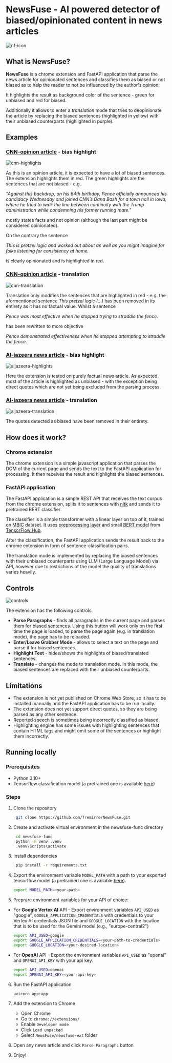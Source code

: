 # NewsFuse - AI powered detector of biased/opinionated content in news articles

![nf-icon](newsfuse-ext/icons/64.png)

## What is NewsFuse?

**NewsFuse** is a chrome extension and FastAPI application that parse the news article for opinionated sentences and classifies them as biased or not biased as to help the reader to not be influenced by the author's opinion.

It highlights the result as background color of the sentence - green for unbiased and red for biased.

Additionally it allows to enter a _translation_ mode that tries to deopinionate the article by replacing the biased sentences (highlighted in yellow) with their unbiased counterparts (highlighted in purple).

## Examples

### [CNN-opinion article](https://edition.cnn.com/2023/06/08/opinions/mike-pence-true-conservatives-dreams-avlon/index.html) - bias highlight

![cnn-highlights](readme_pictures/cnn-opinions-highlights.png)

As this is an opinion article, it is expected to have a lot of biased sentences. The extension highlights them in red. The green highlights are the sentences that are not biased - e.g.

_"Against this backdrop, on his 64th birthday, Pence officially announced his candidacy Wednesday and joined CNN’s Dana Bash for a town hall in Iowa, where he tried to walk the line between continuity with the Trump administration while condemning his former running mate."_

mostly states facts and not opinion (although the last part might be considered opinionated).

On the contrary the sentence

_This is pretzel logic and worked out about as well as you might imagine for folks listening for consistency at home._

is clearly opinionated and is highlighted in red.

### [CNN-opinion article](https://edition.cnn.com/2023/06/08/opinions/mike-pence-true-conservatives-dreams-avlon/index.html) - translation

![cnn-translation](readme_pictures/cnn-opinions-translation.png)

Translation only modifies the sentences that are highlighted in red - e.g. the aformentioned sentence _This pretzel logic (...)_ has been removed in its entirety as it has no factual value. Whilst a sentence

_Pence was most effective when he stopped trying to straddle the fence._

has been rewritten to more objective

_Pence demonstrated effectiveness when he stopped attempting to straddle the fence._

### [Al-jazeera news article](https://www.aljazeera.com/economy/2023/7/26/tottenham-owner-joe-lewis-charged-with-insider-trading-in-us) - bias highlight

![aljazeera-highlights](readme_pictures/aj-news-highlights.png)

Here the extension is tested on purely factual news article. As expected, most of the article is highlighted as unbiased - with the exception being direct quotes which are not yet being excluded from the parsing process.

### [Al-jazeera news article](https://www.aljazeera.com/economy/2023/7/26/tottenham-owner-joe-lewis-charged-with-insider-trading-in-us) - translation

![aljazeera-translation](readme_pictures/aj-news-translation.png)

The quotes detected as biased have been removed in their entirety.

## How does it work?

### Chrome extension

The chrome extension is a simple javascript application that parses the DOM of the current page and sends the text to the FastAPI application for processing. It then receives the result and highlights the biased sentences.

### FastAPI application

The FastAPI application is a simple REST API that receives the text corpus from the chrome extension, splits it to sentences with [nltk](https://www.nltk.org/) and sends it to pretrained BERT classifier.

The classifier is a simple transformer with a linear layer on top of it, trained on [MBIC](https://www.kaggle.com/datasets/timospinde/mbic-a-media-bias-annotation-dataset) dataset. It uses [preprocessing layer](https://tfhub.dev/tensorflow/bert_en_uncased_preprocess/3) and small [BERT model](https://tfhub.dev/tensorflow/small_bert/bert_en_uncased_L-8_H-128_A-2/2) from [TensorFlow Hub](https://tfhub.dev/).

After the classification, the FastAPI application sends the result back to the chrome extension in form of sentence-classification pairs.

The translation mode is implemented by replacing the biased sentences with their unbiased counterparts using LLM (Large Language Model) via API, however due to restrictions of the model the quality of translations varies heavily.

## Controls

![controls](readme_pictures/nf-client.png)

The extension has the following controls:

- **Parse Paragraphs** - finds all paragraphs in the current page and parses them for biased sentences. Using this button will work only on the first time the page is loaded, to parse the page again (e.g. in translation mode), the page has to be reloaded.
- **Enter/Leave Grabber Mode** - allows to select a text on the page and parse it for biased sentences.
- **Highlight Text** - hides/shows the highlights of biased/translated sentences.
- **Translate** - changes the mode to translation mode. In this mode, the biased sentences are replaced with their unbiased counterparts.

## Limitations

- The extension is not yet published on Chrome Web Store, so it has to be installed manually and the FastAPI application has to be run locally.
- The extension does not yet support direct quotes, so they are being parsed as any other sentence.
- Reported speech is sometimes being incorrectly classified as biased.
- Highlighting engine has some issues with highlighting sentences that contain HTML tags and might omit some of the sentences or highlight them incorrectly.

## Running locally

### Prerequisites

- Python 3.10+
- Tensorflow classification model (a pretrained one is available [here](https://drive.google.com/file/d/1cU0Y-lWfqsXk_QwkfplDZwAtwg-vOGwQ/view?usp=sharing))

### Steps

1. Clone the repository

   ```bash
    git clone https://github.com/Tremirre/NewsFuse.git
   ```

2. Create and activate virtual environment in the newsfuse-func directory
   ```bash
    cd newsfuse-func
    python -m venv .venv
    .venv\Scripts\activate
   ```
3. Install dependencies

   ```bash
    pip install -r requirements.txt
   ```

4. Export the environment variable `MODEL_PATH` with a path to your exported tensorflow model (a pretrained one is available [here](https://drive.google.com/file/d/1cU0Y-lWfqsXk_QwkfplDZwAtwg-vOGwQ/view?usp=sharing)).

   ```bash
   export MODEL_PATH=<your-path>
   ```

5. Preprare environment variables for your API of choice:

- For **Google Vertex AI** API - Export environment variables `API_USED` as "google", `GOOGLE_APPLICATION_CREDENTIALS` with credentials to your Vertex AI credentials JSON file and `GOOGLE_LOCATION` with the location that is to be used for the Gemini model (e.g., "europe-central2")

  ```bash
  export API_USED=google
  export GOOGLE_APPLICATION_CREDENTIALS=<your-path-to-credentials>
  export GOOGLE_LOCATION=<your-desired-location>
  ```

- For **OpenAI** API - Export the environment variables `API_USED` as "openai" and `OPENAI_API_KEY` with your api key.
  ```bash
  export API_USED=openai
  export OPENAI_API_KEY=<your-api-key>
  ```

6. Run the FastAPI application

   ```bash
   uvicorn app:app
   ```

7. Add the extension to Chrome

   - Open Chrome
   - Go to `chrome://extensions/`
   - Enable `Developer mode`
   - Click `Load unpacked`
   - Select `NewsFuse/newsfuse-ext` folder

8. Open any news article and click `Parse Paragraphs` button

9. Enjoy!

